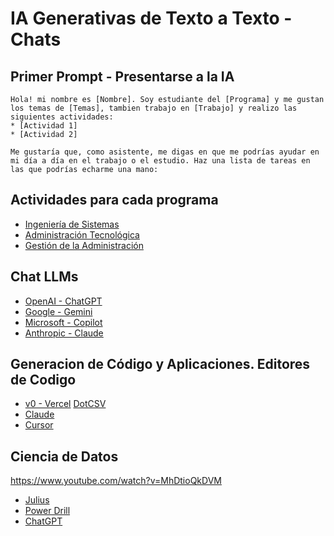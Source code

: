# IA Generativas de Texto a Texto - Chats

## Primer Prompt - Presentarse a la IA
```
Hola! mi nombre es [Nombre]. Soy estudiante del [Programa] y me gustan los temas de [Temas], tambien trabajo en [Trabajo] y realizo las siguientes actividades: 
* [Actividad 1]
* [Actividad 2]

Me gustaría que, como asistente, me digas en que me podrías ayudar en mi día a día en el trabajo o el estudio. Haz una lista de tareas en las que podrías echarme una mano: 
```

## Actividades para cada programa
* [Ingeniería de Sistemas]()
* [Administración Tecnológica]()
* [Gestión de la Administración]()

## Chat LLMs 
* [OpenAI - ChatGPT](https://chatgpt.com/)
* [Google - Gemini](https://gemini.google.com/app?hl=es)
* [Microsoft - Copilot](https://copilot.microsoft.com/)
* [Anthropic - Claude](https://claude.ai/)

## Generacion de Código y Aplicaciones. Editores de Codigo
* [v0 - Vercel](https://v0.dev/chat) [DotCSV](https://www.youtube.com/watch?v=yLKyGB8AVSg)
* [Claude](https://claude.ai/)
* [Cursor](https://www.cursor.com/)

## Ciencia de Datos
https://www.youtube.com/watch?v=MhDtioQkDVM
* [Julius](https://julius.ai/)
* [Power Drill](https://powerdrill.ai/)
* [ChatGPT](https://chatgpt.com/)
